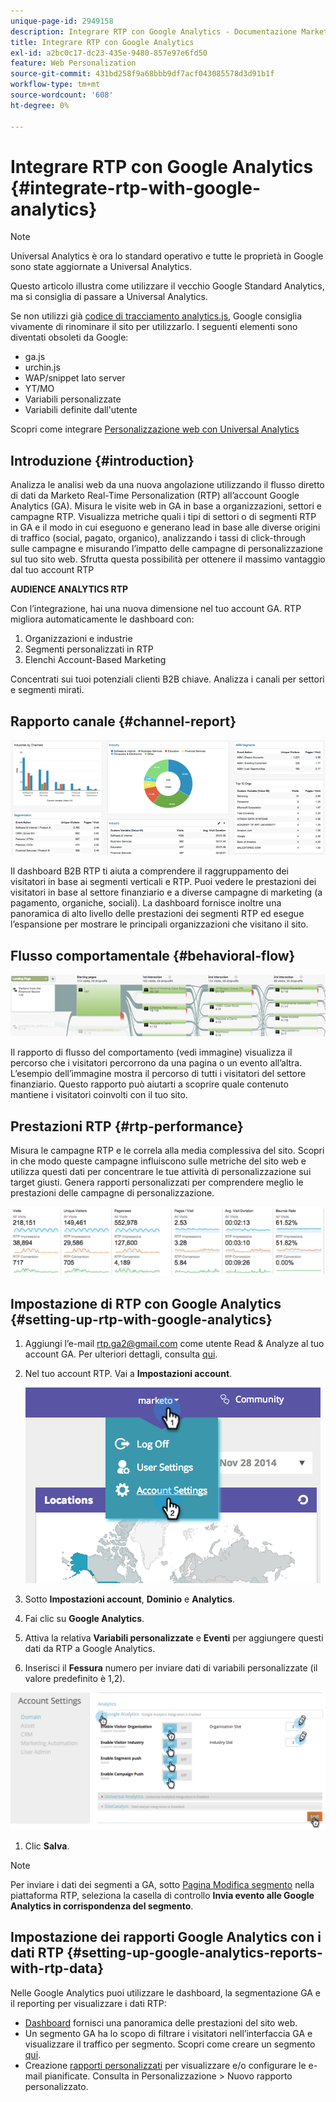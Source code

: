 ```yaml
---
unique-page-id: 2949158
description: Integrare RTP con Google Analytics - Documentazione Marketo - Documentazione del prodotto
title: Integrare RTP con Google Analytics
exl-id: a2bc0c17-dc23-435e-9480-857e97e6fd50
feature: Web Personalization
source-git-commit: 431bd258f9a68bbb9df7acf043085578d3d91b1f
workflow-type: tm+mt
source-wordcount: '608'
ht-degree: 0%

---
```


# Integrare RTP con Google Analytics {#integrate-rtp-with-google-analytics}

>[!NOTE]
>
>Universal Analytics è ora lo standard operativo e tutte le proprietà in Google sono state aggiornate a Universal Analytics.
>
>Questo articolo illustra come utilizzare il vecchio Google Standard Analytics, ma si consiglia di passare a Universal Analytics.
>
>Se non utilizzi già [codice di tracciamento analytics.js](https://developers.google.com/analytics/devguides/collection/analyticsjs/), Google consiglia vivamente di rinominare il sito per utilizzarlo. I seguenti elementi sono diventati obsoleti da Google:
>
>* ga.js
>* urchin.js
>* WAP/snippet lato server
>* YT/MO
>* Variabili personalizzate
>* Variabili definite dall&#39;utente
>
>Scopri come integrare [Personalizzazione web con Universal Analytics](/help/marketo/product-docs/web-personalization/reporting-for-web-personalization/web-analytics-integrations/integrate-rtp-with-google-universal-analytics.md)

## Introduzione {#introduction}

Analizza le analisi web da una nuova angolazione utilizzando il flusso diretto di dati da Marketo Real-Time Personalization (RTP) all’account Google Analytics (GA). Misura le visite web in GA in base a organizzazioni, settori e campagne RTP. Visualizza metriche quali i tipi di settori o di segmenti RTP in GA e il modo in cui eseguono e generano lead in base alle diverse origini di traffico (social, pagato, organico), analizzando i tassi di click-through sulle campagne e misurando l’impatto delle campagne di personalizzazione sul tuo sito web. Sfrutta questa possibilità per ottenere il massimo vantaggio dal tuo account RTP

**AUDIENCE ANALYTICS RTP**

Con l’integrazione, hai una nuova dimensione nel tuo account GA. RTP migliora automaticamente le dashboard con:

1. Organizzazioni e industrie
1. Segmenti personalizzati in RTP
1. Elenchi Account-Based Marketing

Concentrati sui tuoi potenziali clienti B2B chiave. Analizza i canali per settori e segmenti mirati.

## Rapporto canale {#channel-report}

![](assets/image2014-11-28-16-3a39-3a28.png)

Il dashboard B2B RTP ti aiuta a comprendere il raggruppamento dei visitatori in base ai segmenti verticali e RTP. Puoi vedere le prestazioni dei visitatori in base al settore finanziario e a diverse campagne di marketing (a pagamento, organiche, sociali). La dashboard fornisce inoltre una panoramica di alto livello delle prestazioni dei segmenti RTP ed esegue l’espansione per mostrare le principali organizzazioni che visitano il sito.

## Flusso comportamentale {#behavioral-flow}

![](assets/image2014-11-28-16-3a40-3a43.png)

Il rapporto di flusso del comportamento (vedi immagine) visualizza il percorso che i visitatori percorrono da una pagina o un evento all’altra. L’esempio dell’immagine mostra il percorso di tutti i visitatori del settore finanziario. Questo rapporto può aiutarti a scoprire quale contenuto mantiene i visitatori coinvolti con il tuo sito.

## Prestazioni RTP {#rtp-performance}

Misura le campagne RTP e le correla alla media complessiva del sito. Scopri in che modo queste campagne influiscono sulle metriche del sito web e utilizza questi dati per concentrare le tue attività di personalizzazione sui target giusti. Genera rapporti personalizzati per comprendere meglio le prestazioni delle campagne di personalizzazione.

![](assets/image2014-11-28-16-3a47-3a0.png)

## Impostazione di RTP con Google Analytics {#setting-up-rtp-with-google-analytics}

1. Aggiungi l’e-mail rtp.ga2@gmail.com come utente Read &amp; Analyze al tuo account GA. Per ulteriori dettagli, consulta [qui](https://support.google.com/analytics/answer/2884495?hl=en).

1. Nel tuo account RTP. Vai a **Impostazioni account**.

   ![](assets/image2014-11-28-16-3a54-3a40.png)

1. Sotto **Impostazioni account**, **Dominio** e **Analytics**.

1. Fai clic su **Google Analytics**.

1. Attiva la relativa **Variabili personalizzate** e **Eventi** per aggiungere questi dati da RTP a Google Analytics.

1. Inserisci il **Fessura** numero per inviare dati di variabili personalizzate (il valore predefinito è 1,2).

![](assets/image2014-11-28-17-3a0-3a17.png)

1. Clic **Salva**.

>[!NOTE]
>
>Per inviare i dati dei segmenti a GA, sotto [Pagina Modifica segmento](/help/marketo/product-docs/web-personalization/using-web-segments/create-a-basic-web-segment.md) nella piattaforma RTP, seleziona la casella di controllo **Invia evento alle Google Analytics in corrispondenza del segmento**.

## Impostazione dei rapporti Google Analytics con i dati RTP {#setting-up-google-analytics-reports-with-rtp-data}

Nelle Google Analytics puoi utilizzare le dashboard, la segmentazione GA e il reporting per visualizzare i dati RTP:

* [Dashboard](https://support.google.com/analytics/answer/1068216?hl=en) fornisci una panoramica delle prestazioni del sito web.
* Un segmento GA ha lo scopo di filtrare i visitatori nell’interfaccia GA e visualizzare il traffico per segmento. Scopri come creare un segmento [qui](https://support.google.com/analytics/answer/3124493?hl=en).
* Creazione [rapporti personalizzati](https://support.google.com/analytics/answer/1033013?hl=en) per visualizzare e/o configurare le e-mail pianificate. Consulta in Personalizzazione > Nuovo rapporto personalizzato.
